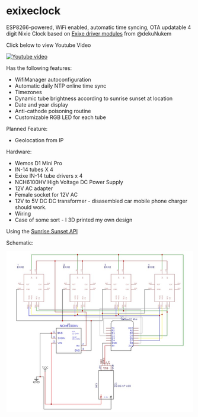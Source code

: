 # exixeclock
ESP8266-powered, WiFi enabled, automatic time syncing, OTA updatable 4 digit Nixie Clock based on [Exixe driver modules](https://github.com/dekuNukem/exixe) from @dekuNukem

Click below to view Youtube Video

[![Youtube video](https://img.youtube.com/vi/zlQQ1anih0Y/0.jpg)](https://www.youtube.com/watch?v=zlQQ1anih0Y)

Has the following features:
*   WifiManager autoconfiguration
*   Automatic daily NTP online time sync
*   Timezones
*   Dynamic tube brightness according to sunrise sunset at location
*   Date and year display
*   Anti-cathode poisoning routine
*   Customizable RGB LED for each tube

Planned Feature:
*   Geolocation from IP

Hardware:
*   Wemos D1 Mini Pro
*   IN-14 tubes X 4
*   Exixe IN-14 tube drivers x 4
*   NCH6100HV High Voltage DC Power Supply
*   12V AC adapter
*   Female socket for 12V AC
*   12V to 5V DC DC transformer - disasembled car mobile phone charger should work.
*   Wiring
*   Case of some sort - I 3D printed my own design

Using the [Sunrise Sunset API](https://sunrise-sunset.org/api)

Schematic:

![Exixeclock Schematic](https://github.com/eben80/exixeclock/blob/master/circuit/Schematic_ExixeClock.jpg)
